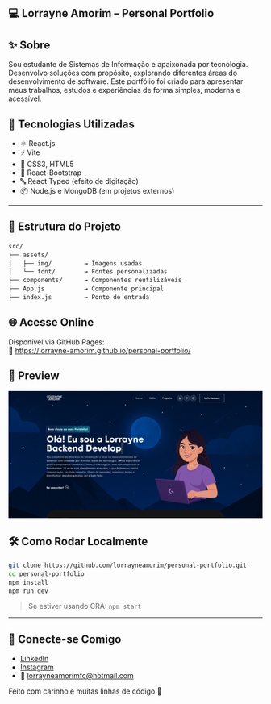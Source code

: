 ## 💻 Lorrayne Amorim – Personal Portfolio

## ✨ Sobre

Sou estudante de Sistemas de Informação e apaixonada por tecnologia. Desenvolvo soluções com propósito, explorando diferentes áreas do desenvolvimento de software. Este portfólio foi criado para apresentar meus trabalhos, estudos e experiências de forma simples, moderna e acessível.

## 🚀 Tecnologias Utilizadas

- ⚛️ React.js
- ⚡ Vite
- 🎨 CSS3, HTML5
- 💅 React-Bootstrap
- 🔤 React Typed (efeito de digitação)
- 📦 Node.js e MongoDB (em projetos externos)

---
## 📂 Estrutura do Projeto

```bash
src/
├── assets/
│   ├── img/         → Imagens usadas
│   └── font/        → Fontes personalizadas
├── components/      → Componentes reutilizáveis
├── App.js           → Componente principal
├── index.js         → Ponto de entrada
```
## 🌐 Acesse Online

Disponível via GitHub Pages:  
🔗 https://lorrayne-amorim.github.io/personal-portfolio/

## 📸 Preview

![alt text](image.png)

## 🛠️ Como Rodar Localmente

```bash
git clone https://github.com/lorrayneamorim/personal-portfolio.git
cd personal-portfolio
npm install
npm run dev
```

> Se estiver usando CRA: `npm start`

---

## 🤝 Conecte-se Comigo

- [LinkedIn](https://linkedin.com/in/lorrayne-amorim-fernandes-da-cunha-2b9606220)
- [Instagram](https://instagram.com/lorrayneamoriim)
- 📧 lorrayneamorimfc@hotmail.com


Feito com carinho e muitas linhas de código 💚